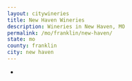 ```yaml
---
layout: citywineries
title: New Haven Wineries
description: Wineries in New Haven, MO
permalink: /mo/franklin/new-haven/
state: mo
county: franklin
city: new haven
---
```

-
